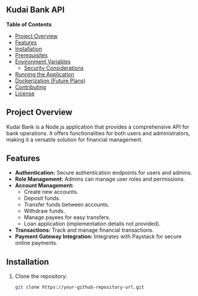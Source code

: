 ## Kudai Bank API

**Table of Contents**

* [Project Overview](#project-overview)
* [Features](#features)
* [Installation](#installation)
* [Prerequisites](#prerequisites)
* [Environment Variables](#environment-variables)
    * [Security Considerations](#security-considerations)
* [Running the Application](#running-the-application)
* [Dockerization (Future Plans)](#dockerization-future-plans)
* [Contributing](#contributing)
* [License](#license)

## Project Overview

Kudai Bank is a Node.js application that provides a comprehensive API for bank operations. It offers functionalities for both users and administrators, making it a versatile solution for financial management.

## Features

* **Authentication:** Secure authentication endpoints for users and admins.
* **Role Management:** Admins can manage user roles and permissions.
* **Account Management:**
    * Create new accounts.
    * Deposit funds.
    * Transfer funds between accounts.
    * Withdraw funds.
    * Manage payees for easy transfers.
    * Loan application (implementation details not provided).
* **Transactions:** Track and manage financial transactions.
* **Payment Gateway Integration:** Integrates with Paystack for secure online payments.

## Installation

1. Clone the repository:

   ```bash
   git clone https://your-github-repository-url.git
